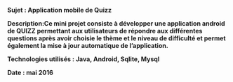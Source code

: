 <b>Sujet : Application mobile de Quizz

<b>Description:Ce mini projet consiste à développer une application android de QUIZZ permettant aux utilisateurs de répondre aux différentes questions après avoir choisie le thème et le niveau de difficulté et permet également la mise à jour automatique de l’application.

<b>Technologies utilisés : Java, Android, Sqlite, Mysql

<b>Date : mai 2016


